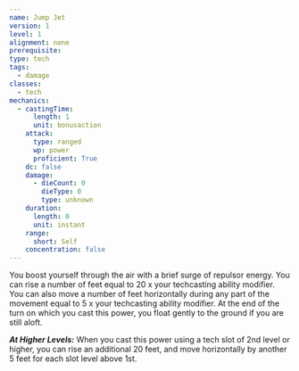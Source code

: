 ```yaml
---
name: Jump Jet
version: 1
level: 1
alignment: none
prerequisite: 
type: tech
tags:
  - damage
classes:
  - tech
mechanics:
  - castingTime:
      length: 1
      unit: bonusaction
    attack:
      type: ranged
      wp: power
      proficient: True
    dc: false
    damage:
      - dieCount: 0
        dieType: 0
        type: unknown
    duration:
      length: 0
      unit: instant
    range:
      short: Self
    concentration: false
---
```

You boost yourself through the air with a brief surge of repulsor energy. You can rise a number of feet equal to 20 x your techcasting ability modifier. You can also move a number of feet horizontally during any part of the movement equal to 5 x your techcasting ability modifier. At the end of the turn on which you cast this power, you float gently to the ground if you are still aloft.

***__At Higher Levels__:*** When you cast this power using a tech slot of 2nd level or higher, you can rise an additional 20 feet, and move horizontally by another 5 feet for each slot level above 1st.
    